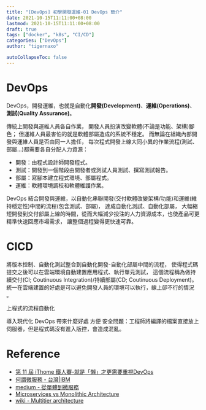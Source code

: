 ```yaml
---
title: "[DevOps] 初學開發運維-01 DevOps 簡介"
date: 2021-10-15T11:11:00+08:00
lastmod: 2021-10-15T11:11:00+08:00
draft: true
tags: ["docker", "k8s", "CI/CD"]
categories: ["DevOps"]
author: "tigernaxo"

autoCollapseToc: false
---
```

# DevOps
DevOps，開發運維，也就是自動化**開發(Development)**、**運維(Operations)**、**測試(Quality Assurance)**。

傳統上開發與運維人員各自作業，
開發人員扮演改變軟體(不論是功能、架構)腳色；
但運維人員最害怕的就是軟體部屬造成的系統不穩定。
而無論在組織內部開發與運維人員是否由同一人擔任，
每次程式開發上線大同小異的作業流程(測試、部屬...)都需要各自分配人力資源：
 - 開發：由程式設計師開發程式。
 - 測試：開發到一個階段由開發者或測試人員測試、撰寫測試報告。
 - 部屬：寫腳本建立程式環境、部屬程式。
 - 運維：軟體環境調校和軟體維護作業。

DevOps 結合開發與運維，以自動化串聯開發(交付軟體改變架構/功能)和運維(維持穩定性)中間的流程(包含測試、部屬)，
達成自動化測試、自動化部屬，
大幅縮短開發到交付部屬上線的時間，從而大幅減少投注的人力資源成本，也使產品可更精準快速回應市場需求，
讓整個過程變得更快速可靠。

#  CICD
將版本控制、自動化測試整合到自動化開發-自動化部屬中間的流程，
使得程式碼提交之後可以在雲端環境自動建置應用程式、執行單元測試，
這個流程稱為做持續交付(CI; Coutinuous Integration)/持續部屬(CD; Coutinuous Deployment)。
統一在雲端建置的好處是可以避免開發人員的環境可以執行，線上卻不行的情況 。

上程式的流程自動化

導入現代化 DevOps 帶來什麼好處
方便
安全問題：工程師將編譯的檔案直接放上伺服器，但是程式碼沒有進入版控，會造成混亂。

# Reference
- [第 11 屆 iThome 鐵人賽-就是「懶」才更需要重視DevOps](https://ithelp.ithome.com.tw/users/20120491/ironman/2538)
- [何謂微服務 - 台灣|IBM](https://www.ibm.com/tw-zh/cloud/learn/microservices)
- [medium - 從單體到微服務](https://yunchenli.medium.com/%E5%BE%9E%E5%96%AE%E9%AB%94%E5%88%B0%E5%BE%AE%E6%9C%8D%E5%8B%99-12e206805089)
- [Microservices vs Monolithic Architecture](https://www.mulesoft.com/resources/api/microservices-vs-monolithic)
- [wiki - Multitier architecture](https://en.wikipedia.org/wiki/Multitier_architecture#Three-tier_architecture)